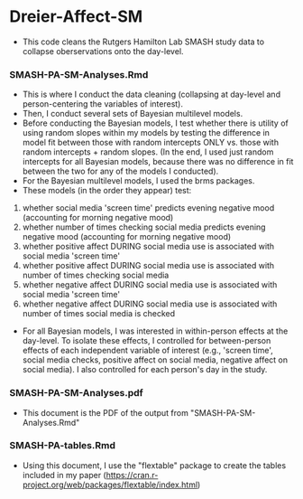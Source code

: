 # Dreier-Affect-SM

+ This code cleans the Rutgers Hamilton Lab SMASH study data to collapse oberservations onto the day-level.

### SMASH-PA-SM-Analyses.Rmd 

+ This is where I conduct the data cleaning (collapsing at day-level and person-centering the variables of interest). 
+ Then, I conduct several sets of Bayesian multilevel models.
+ Before conducting the Bayesian models, I test whether there is utility of using random slopes within my models by testing the difference in model fit between those with random intercepts ONLY vs. those with random intercepts + random slopes. (In the end, I used just random intercepts for all Bayesian models, because there was no difference in fit between the two for any of the models I conducted).
+ For the Bayesian multilevel models, I used the brms packages.
+ These models (in the order they appear) test: 
1) whether social media 'screen time' predicts evening negative mood (accounting for morning negative mood)
2) whether number of times checking social media predicts evening negative mood (accounting for morning negative mood)
3) whether positive affect DURING social media use is associated with social media 'screen time'
4) whether positive affect DURING social media use is associated with number of times checking social media
5) whether negative affect DURING social media use is associated with social media 'screen time'
6) whether negative affect DURING social media use is associated with number of times social media is checked

+ For all Bayesian models, I was interested in within-person effects at the day-level. To isolate these effects, I controlled for between-person effects of each independent variable of interest (e.g., 'screen time', social media checks, positive affect on social media, negative affect on social media). I also controlled for each person's day in the study.

### SMASH-PA-SM-Analyses.pdf

+ This document is the PDF of the output from "SMASH-PA-SM-Analyses.Rmd"

### SMASH-PA-tables.Rmd

+ Using this document, I use the "flextable" package to create the tables included in my paper (https://cran.r-project.org/web/packages/flextable/index.html) 
